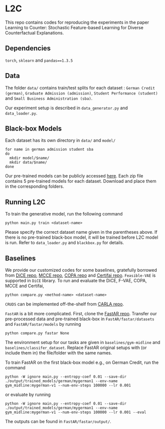 # L2C
This repo contains codes for reproducing the experiments in the paper Learning to Counter: Stochastic Feature-based Learning for Diverse Counterfactual Explanations. 

## Dependencies 
`torch`, `sklearn` and `pandas==1.3.5` 

## Data
The folder `data/` contains train/test splits for each dataset : `German Credit (german)`, `Graduate Admission (admission)`, `Student Performance (student)` and `Small Business Administration (sba)`. 

Our experiment setup is described in `data_generator.py` and `data_loader.py`. 

## Black-box Models 
Each dataset has its own directory in `data/` and `model/` 
```
for name in german admission student sba
do
  mkdir model/$name/
  mkdir data/$name/
done
```
Our pre-trained models can be publicly accessed [here](https://drive.google.com/drive/folders/16wIKVHpf6n3CAWYlLaETJQ_uFHlaNI8H?usp=sharing). Each zip file contains 5 pre-trained models for each dataset. Download and place them in the corresponding folders. 

## Running L2C
To train the generative model, run the following command

```
python main.py train <dataset-name>
```

Please specify the correct dataset name given in the parentheses above. If there is no pre-trained black-box model, it will be trained before L2C model is run. Refer to `data_loader.py` and `blackbox.py` for details.

## Baselines 
We provide our customized codes for some baselines, gratefully borrowed from [DiCE repo](https://github.com/interpretml/DiCE), [MCCE repo](https://github.com/NorskRegnesentral/mccepy), [COPA repo](https://github.com/ngocbh/COPA) and [Certifai repo](https://github.com/Ighina/CERTIFAI). `Feasible-VAE` is supported in `DiCE` library. To run and evaluate the DiCE, F-VAE, COPA, MCCE and Certifai, 

```
python compare.py <method-name> <dataset-name>
```

`CRUDS` can be implemented off-the-shelf from [CARLA repo](https://github.com/carla-recourse/CARLA/tree/d9dd5740b54384e869b3fd48c82f52fb4ab39a93). 

`FastAR` is a bit more complicated. First, clone the [FastAR repo](https://github.com/vsahil/FastAR-RL-for-generating-AR).
Transfer our pre-processed data and pre-trained black-box in `FastAR/fastar/datasets` and `FastAR/fastar/models`  by running 

```
python compare.py fastar None
``` 
The environment setup for our tasks are given in `baselines/gym-midline` and `baselines/classifer_dataset`. 
Replace FastAR original setups with (or include them in) the file/folder with the same names. 

To train FastAR on the first black-box model e.g., on German Credit, run the command

```
python -W ignore main.py --entropy-coef 0.01 --save-dir ./output/trained_models/german/mygerman1 --env-name gym_midline:mygerman-v1 --num-env-steps 100000 --lr 0.001
```

or evaluate by running
```
python -W ignore main.py --entropy-coef 0.01 --save-dir ./output/trained_models/german/mygerman1 --env-name gym_midline:mygerman-v1 --num-env-steps 100000 --lr 0.001 --eval
```

The outputs can be found in `FastAR/fastar/output/`.

